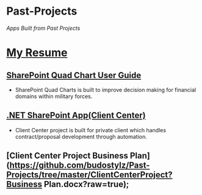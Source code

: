 # Past-Projects
<em>Apps Built from Past Projects</em>

# [My Resume](https://github.com/budostylz/Past-Projects/blob/master/Shaun%20Lewis_Resume(2-29-2020).docx?raw=true)

## [SharePoint Quad Chart User Guide](https://github.com/budostylz/Past-Projects/blob/master/SharePoint%20Quad%20Charts/Quad%20User%20Guide.pptx?raw=true)

* SharePoint Quad Charts is built to improve decision making for financial domains within military forces.

## [.NET SharePoint App(Client Center)](https://github.com/budostylz/Past-Projects/tree/master/ClientCenterProject)

* Client Center project is built for private client which handles contract/proposal development through automation.

## [Client Center Project Business Plan](https://github.com/budostylz/Past-Projects/tree/master/ClientCenterProject?Business Plan.docx?raw=true);





